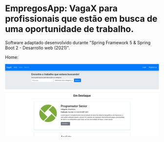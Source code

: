 # EmpregosApp: VagaX para profissionais que estão em busca de uma oportunidade de trabalho.
Software adaptado desenvolvido durante "Spring Framework 5 &amp; Spring Boot 2 - Desarrollo web (2021)".


Home:


![](https://github.com/mateusjose98/empregos-app/blob/main/img-layout/screenshot_2.png)
